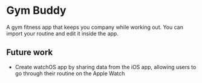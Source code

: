 # Gym Buddy

A gym fitness app that keeps you company while working out. You can import your routine and edit it inside the app.

## Future work

- Create watchOS app by sharing data from the iOS app, allowing users to go through their routine on the Apple Watch